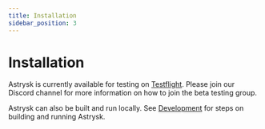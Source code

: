 ```yaml
---
title: Installation
sidebar_position: 3
---
```


# Installation

Astrysk is currently available for testing on [Testflight](https://developer.apple.com/testflight/). Please join our Discord channel for more information on how to join the beta testing group.

Astrysk can also be built and run locally. See [Development](/docs/development/) for steps on building and running Astrysk.
